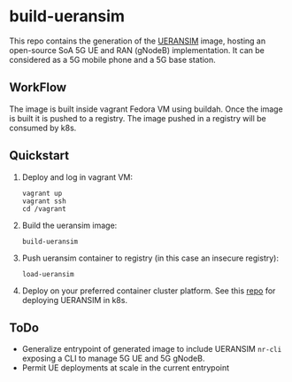 # build-ueransim

This repo contains the generation of the [UERANSIM](https://github.com/aligungr/UERANSIM) image, hosting an open-source SoA 5G UE and RAN (gNodeB) implementation. It can be considered as a 5G mobile phone and a 5G base station. 

## WorkFlow

The image is built inside vagrant Fedora VM using buildah. Once the image is built it is pushed to a registry. The image pushed in a registry will be consumed by k8s.

## Quickstart


1. Deploy and log in vagrant VM:

   ```
   vagrant up
   vagrant ssh
   cd /vagrant
   ```

2. Build the ueransim image:

   ```
   build-ueransim
   ```

3. Push ueransim container to registry (in this case an insecure registry):

   ```
   load-ueransim
   ```

4. Deploy on your preferred container cluster platform. See this [repo](https://github.com/jnunyez/kindk8s-ueransim) for deploying UERANSIM in k8s.

## ToDo

- Generalize entrypoint of generated image to include UERANSIM `nr-cli` exposing a CLI to manage 5G UE and 5G gNodeB. 
- Permit UE deployments at scale in the current entrypoint